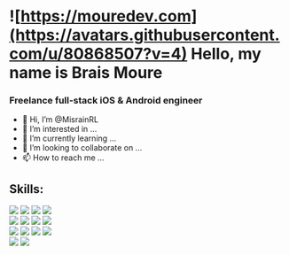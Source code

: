 # ![https://mouredev.com](https://avatars.githubusercontent.com/u/80868507?v=4) Hello, my name is Brais Moure 
### Freelance full-stack iOS & Android engineer
- 👋 Hi, I’m @MisrainRL
- 👀 I’m interested in ...
- 🌱 I’m currently learning ...
- 💞️ I’m looking to collaborate on ...
- 📫 How to reach me ...

## Skills: </br>
[![](https://img.shields.io/badge/HTML-239120?style=for-the-badge&logo=html5&logoColor=white)]()
[![](https://img.shields.io/badge/CSS3-1572B6?style=for-the-badge&logo=css3&logoColor=white)]()
[![](https://img.shields.io/badge/Python-14354C?style=for-the-badge&logo=python&logoColor=white)]()
[![](https://img.shields.io/badge/JavaScript-323330?style=for-the-badge&logo=javascript&logoColor=F7DF1E)]()
</br>
[![](https://img.shields.io/badge/C%2B%2B-00599C?style=for-the-badge&logo=c%2B%2B&logoColor=white)]()
[![](https://img.shields.io/badge/Java-ED8B00?style=for-the-badge&logo=java&logoColor=white)]()
[![](https://img.shields.io/badge/PHP-777BB4?style=for-the-badge&logo=php&logoColor=white)]()
[![](https://img.shields.io/badge/Elixir-4B275F?style=for-the-badge&logo=elixir&logoColor=white)]()
</br>
[![](https://img.shields.io/badge/Tailwind_CSS-38B2AC?style=for-the-badge&logo=tailwind-css&logoColor=white)]()
[![](https://img.shields.io/badge/MySQL-00000F?style=for-the-badge&logo=mysql&logoColor=white)]()
[![](https://img.shields.io/badge/PostgreSQL-316192?style=for-the-badge&logo=postgresql&logoColor=white)]()
[![](https://img.shields.io/badge/SQLite-07405E?style=for-the-badge&logo=sqlite&logoColor=white)]()
</br>
[![](https://img.shields.io/badge/Unity-100000?style=for-the-badge&logo=unity&logoColor=white)]()
[![](https://img.shields.io/badge/Vue.js-35495E?style=for-the-badge&logo=vue.js&logoColor=4FC08D)]()





